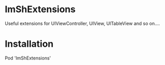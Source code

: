 # ImShExtensions
Useful extensions for UIViewController, UIView, UITableView and so on....

# Installation
Pod 'ImShExtensions'
